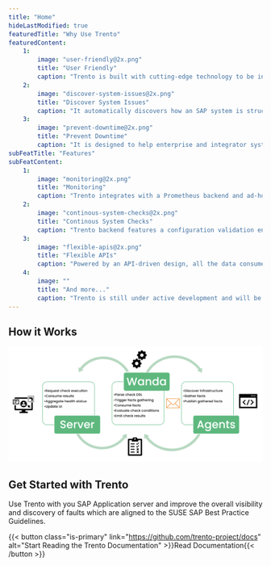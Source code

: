 ```yaml
---
title: "Home"
hideLastModified: true
featuredTitle: "Why Use Trento"
featuredContent:
    1:
        image: "user-friendly@2x.png"
        title: "User Friendly"
        caption: "Trento is built with cutting-edge technology to be intuitive and easy to use. It provides just the right amount of information that is really needed at a glance."
    2:
        image: "discover-system-issues@2x.png"
        title: "Discover System Issues"
        caption: "It automatically discovers how an SAP system is structured and configured, and gives users a comprehensive 10,000 feet view of their entire SAP landscape"
    3:
        image: "prevent-downtime@2x.png"
        title: "Prevent Downtime"
        caption: "It is designed to help enterprise and integrator system administrators avoid common infrastructure problems that can result in delayed service implementations or unplanned downtime."
subFeatTitle: "Features"
subFeatContent:
    1:
        image: "monitoring@2x.png"
        title: "Monitoring"
        caption: "Trento integrates with a Prometheus backend and ad-hoc exporters to provide real-time metrics on business-critical SAP infrastructure. Unlike generic observability solutions, Trento provides contextual information that are peculiar to how SAP systems are structured."
    2:
        image: "continous-system-checks@2x.png"
        title: "Continous System Checks"
        caption: "Trento backend features a configuration validation engine that will issue warnings in case systems are not compliant with SUSE best practices. SAP Architects can extend this engine by building additional system checks with a bespoke YAML-based Domain Specific Language."
    3:
        image: "flexible-apis@2x.png"
        title: "Flexible APIs"
        caption: "Powered by an API-driven design, all the data consumed via the web UI can also be leveraged by third-party systems via transparent, explicitly specified and documented integration interfaces."
    4:
        image: ""
        title: "And more..."
        caption: "Trento is still under active development and will be releasing more features in the upcoming months."
---
```


## How it Works
![Trento Checks Engine](trento-checks-engine@2x.png)

## Get Started with Trento
Use Trento with you SAP Application server and improve the overall visibility and discovery of faults which are aligned to the SUSE SAP Best Practice Guidelines.

{{< button class="is-primary" link="https://github.com/trento-project/docs" alt="Start Reading the Trento Documentation" >}}Read Documentation{{< /button >}}
